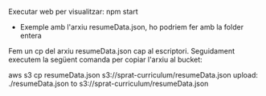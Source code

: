 Executar web per visualitzar:
npm start


- Exemple amb l'arxiu resumeData.json, ho podriem fer amb la folder entera

Fem un cp del arxiu resumeData.json cap al escriptori. Seguidament executem la següent comanda per copiar l'arxiu al bucket:

aws s3 cp resumeData.json s3://sprat-curriculum/resumeData.json upload: ./resumeData.json to s3://sprat-curriculum/resumeData.json